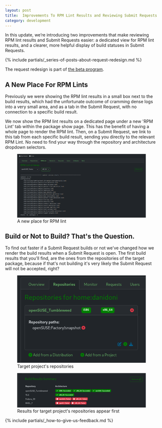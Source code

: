 ```yaml
---
layout: post
title:  Improvements To RPM Lint Results and Reviewing Submit Requests
category: development
---
```


In this update, we’re introducing two improvements that make reviewing RPM lint results and Submit Requests easier: a dedicated view for RPM lint results, and a clearer, more helpful display of build statuses in Submit Requests.

{% include partials/_series-of-posts-about-request-redesign.md %}

The request redesign is part of [the beta program](/2018/10/04/the-beta-program/).

## A New Place For RPM Lints

Previously we were showing the RPM lint results in a small box next to the build results, which had the unfortunate outcome of cramming dense logs into a very small area, and as a tab in the Submit Request, with no connection to a specific build result.

We now show the RPM lint results on a dedicated page under a new 'RPM Lint' tab within the package show page. This has the benefit of having a whole page to render the RPM lint. Then, on a Submit Request, we link to this tab from each specific build result, sending you directly to the relevant RPM Lint. No need to find your way through the repository and architecture dropdown selectors.

<figure>
  <img src="/images/posts/sprint-190/2025-06-04-a-new-place-for-rpm-lint.png" alt="A new place for RPM lint">
  <figcaption>A new place for RPM lint</figcaption>
</figure>

## Build or Not to Build? That's the Question.

To find out faster if a Submit Request builds or not we've changed how we render the build results when a Submit Request is open. The first build results that you'll find, are the ones from the repositories of the target package, because if that's not building it's very likely the Submit Request will not be accepted, right?

<figure>
  <img src="/images/posts/sprint-190/2025-06-04-target-project-repositories.png" alt="Target project's repositories">
  <figcaption>Target project's repositories</figcaption>
</figure>

<figure>
  <img src="/images/posts/sprint-190/2025-06-04-sorted-build-results.png" alt="Results for target project's repositories appear first">
  <figcaption>Results for target project's repositories appear first</figcaption>
</figure>

{% include partials/_how-to-give-us-feedback.md %}
